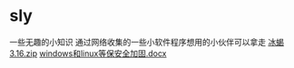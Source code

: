 # sly
一些无趣的小知识
通过网络收集的一些小软件程序想用的小伙伴可以拿走
[冰蝎3.16.zip](https://github.com/user-attachments/files/21225323/3.16.zip)
[windows和linux等保安全加固.docx](https://github.com/user-attachments/files/21225326/windows.linux.docx)
